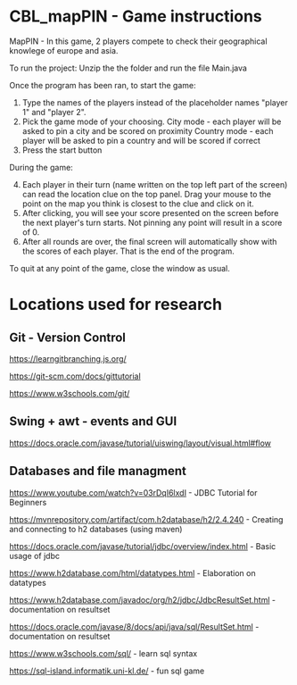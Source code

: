 # CBL_mapPIN - Game instructions
MapPIN - In this game, 2 players compete to check their geographical knowlege of europe and asia.

To run the project:
Unzip the the folder and run the file Main.java

Once the program has been ran, to start the game:
1. Type the names of the players instead of the placeholder names "player 1" and "player 2".
2. Pick the game mode of your choosing.
   City mode - each player will be asked to pin a city and be scored on proximity
   Country mode - each player will be asked to pin a country and will be scored if correct
3. Press the start button

During the game:
   
4. Each player in their turn (name written on the top left part of the screen) can read the location clue
   on the top panel. Drag your mouse to the point on the map you think is closest to the clue and click on it.
5. After clicking, you will see your score presented on the screen before the next player's turn starts.
   Not pinning any point will result in a score of 0.
6. After all rounds are over, the final screen will automatically show with the scores of each player. That is the end of the program.
 

To quit at any point of the game, close the window as usual.

# Locations used for research 

## Git - Version Control

https://learngitbranching.js.org/

https://git-scm.com/docs/gittutorial

https://www.w3schools.com/git/

## Swing + awt - events and GUI

https://docs.oracle.com/javase/tutorial/uiswing/layout/visual.html#flow

## Databases and file managment

https://www.youtube.com/watch?v=03rDqI6lxdI - JDBC Tutorial for Beginners

https://mvnrepository.com/artifact/com.h2database/h2/2.4.240 - Creating and connecting to h2 databases (using maven)

https://docs.oracle.com/javase/tutorial/jdbc/overview/index.html - Basic usage of jdbc 

https://www.h2database.com/html/datatypes.html - Elaboration on datatypes 

https://www.h2database.com/javadoc/org/h2/jdbc/JdbcResultSet.html - documentation on resultset

https://docs.oracle.com/javase/8/docs/api/java/sql/ResultSet.html - documentation on resultset

https://www.w3schools.com/sql/ - learn sql syntax

https://sql-island.informatik.uni-kl.de/ - fun sql game
